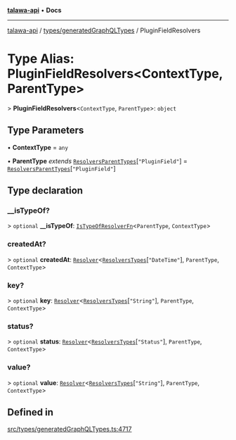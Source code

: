 [**talawa-api**](../../../README.md) • **Docs**

***

[talawa-api](../../../modules.md) / [types/generatedGraphQLTypes](../README.md) / PluginFieldResolvers

# Type Alias: PluginFieldResolvers\<ContextType, ParentType\>

\> **PluginFieldResolvers**\<`ContextType`, `ParentType`\>: `object`

## Type Parameters

• **ContextType** = `any`

• **ParentType** *extends* [`ResolversParentTypes`](ResolversParentTypes.md)\[`"PluginField"`\] = [`ResolversParentTypes`](ResolversParentTypes.md)\[`"PluginField"`\]

## Type declaration

### \_\_isTypeOf?

\> `optional` **\_\_isTypeOf**: [`IsTypeOfResolverFn`](IsTypeOfResolverFn.md)\<`ParentType`, `ContextType`\>

### createdAt?

\> `optional` **createdAt**: [`Resolver`](Resolver.md)\<[`ResolversTypes`](ResolversTypes.md)\[`"DateTime"`\], `ParentType`, `ContextType`\>

### key?

\> `optional` **key**: [`Resolver`](Resolver.md)\<[`ResolversTypes`](ResolversTypes.md)\[`"String"`\], `ParentType`, `ContextType`\>

### status?

\> `optional` **status**: [`Resolver`](Resolver.md)\<[`ResolversTypes`](ResolversTypes.md)\[`"Status"`\], `ParentType`, `ContextType`\>

### value?

\> `optional` **value**: [`Resolver`](Resolver.md)\<[`ResolversTypes`](ResolversTypes.md)\[`"String"`\], `ParentType`, `ContextType`\>

## Defined in

[src/types/generatedGraphQLTypes.ts:4717](https://github.com/PalisadoesFoundation/talawa-api/blob/a6e7ac91b581c9109559657faf0f934f3eb41fe7/src/types/generatedGraphQLTypes.ts#L4717)
